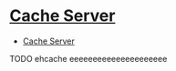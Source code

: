 # [Cache Server](https://www.ehcache.org/documentation/2.8/modules/cache-server.html)

- [Cache Server](#cache-server)














TODO ehcache eeeeeeeeeeeeeeeeeeeee